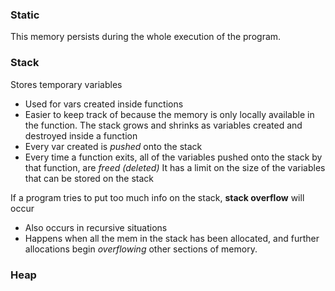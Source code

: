 ### Static
This memory persists during the whole execution of the program.
### Stack
Stores temporary variables
- Used for vars created inside functions
- Easier to keep track of because the memory is only locally available in the function.
The stack grows and shrinks as variables created and destroyed inside a function
- Every var created is *pushed* onto the stack
- Every time a function exits, all of the variables pushed onto the stack by that function, are *freed (deleted)*
It has a limit on the size of the variables that can be stored on the stack

If a program tries to put too much info on the stack, **stack overflow** will occur
- Also occurs in recursive situations
- Happens when all the mem in the stack has been allocated, and further allocations begin *overflowing* other sections of memory.
### Heap
